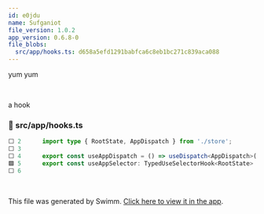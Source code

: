 ```yaml
---
id: e0jdu
name: Sufganiot
file_version: 1.0.2
app_version: 0.6.8-0
file_blobs:
  src/app/hooks.ts: d658a5efd1291babfca6c8eb1bc271c839aca088
---
```


yum yum

<br/>

a hook
<!-- NOTE-swimm-snippet: the lines below link your snippet to Swimm -->
### 📄 src/app/hooks.ts
```typescript
⬜ 2      import type { RootState, AppDispatch } from './store';
⬜ 3      
⬜ 4      export const useAppDispatch = () => useDispatch<AppDispatch>();
🟩 5      export const useAppSelector: TypedUseSelectorHook<RootState> = useSelector;
⬜ 6      
```

<br/>

This file was generated by Swimm. [Click here to view it in the app](https://swimm-web-app.web.app/repos/Z2l0aHViJTNBJTNBc3Rva2Utd2VhdGhlciUzQSUzQUFkZGllQ29oZW4=/docs/e0jdu).
